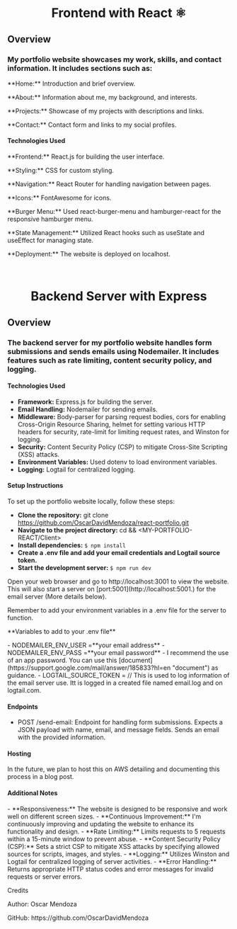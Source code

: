 <h1 align='center'>Frontend with React ⚛</h1>
<h2>Overview</h2>
<h3>My portfolio website showcases my work, skills, and contact information. It includes sections such as:</h3>

<p>**Home:** Introduction and brief overview.</p>
<p>**About:** Information about me, my background, and interests.</p>
<p>**Projects:** Showcase of my projects with descriptions and links.</p>
<p>**Contact:** Contact form and links to my social profiles.</p>
<h4>Technologies Used</h4>
<p>**Frontend:** React.js for building the user interface.</p>
<p>**Styling:** CSS for custom styling.</p>
<p>**Navigation:** React Router for handling navigation between pages.</p>
<p>**Icons:** FontAwesome for icons.</p>
<p>**Burger Menu:** Used react-burger-menu and hamburger-react for the responsive hamburger menu.</p>
<p>**State Management:** Utilized React hooks such as useState and useEffect for managing state.</p>
<p>**Deployment:** The website is deployed on localhost.</p>
<br/>

<h1 align='center'>Backend Server with Express</h1>
<h2>Overview</h2>
<h3>The backend server for my portfolio website handles form submissions and sends emails using Nodemailer. It includes features such as rate limiting, content security policy, and logging.</h3>

<h4>Technologies Used</h4>

- **Framework:** Express.js for building the server.
- **Email Handling:** Nodemailer for sending emails.
- **Middleware:** Body-parser for parsing request bodies, cors for enabling Cross-Origin Resource Sharing, helmet for setting various HTTP headers for security, rate-limit for limiting request rates, and Winston for logging.
- **Security:** Content Security Policy (CSP) to mitigate Cross-Site Scripting (XSS) attacks.
- **Environment Variables:** Used dotenv to load environment variables.
- **Logging:** Logtail for centralized logging.

<h4>Setup Instructions</h4>
<p>To set up the portfolio website locally, follow these steps:</p>

- **Clone the repository:** git clone <https://github.com/OscarDavidMendoza/react-portfolio.git>
- **Navigate to the project directory:** cd <MY-PORTFOLIO-REACT> && <MY-PORTFOLIO-REACT/Client>
- **Install dependencies:** `$ npm install`
- **Create a .env file and add your email credentials and Logtail source token.**
- **Start the development server:** `$ npm run dev`
<p>Open your web browser and go to http://localhost:3001 to view the website. This will also start a server on [port:5001](http://localhost:5001.) for the email server (More details below).</p>

Remember to add your environment variables in a .env file for the server to function.

<p>**Variables to add to your .env file**</p>
- NODEMAILER_ENV_USER =**your email address**
- NODEMAILER_ENV_PASS =**your email password**
  - I recommend the use of an app password. You can use this [document](https://support.google.com/mail/answer/185833?hl=en "document") as guidance.
- LOGTAIL_SOURCE_TOKEN =<your logtail token from logtail.com> // This is used to log information of the email server use. Itt is logged in a created file named email.log and on logtail.com.

<h4>Endpoints</h4>

- POST /send-email: Endpoint for handling form submissions. Expects a JSON payload with name, email, and message fields. Sends an email with the provided information.

<h4>Hosting</h4>
In the future, we plan to host this on AWS detailing and documenting this process in a blog post.

<h4>Additional Notes</h4>
- **Responsiveness:** The website is designed to be responsive and work well on different screen sizes.
- **Continuous Improvement:** I'm continuously improving and updating the website to enhance its functionality and design.
- **Rate Limiting:** Limits requests to 5 requests within a 15-minute window to prevent abuse.
- **Content Security Policy (CSP):** Sets a strict CSP to mitigate XSS attacks by specifying allowed sources for scripts, images, and styles.
- **Logging:** Utilizes Winston and Logtail for centralized logging of server activities.
- **Error Handling:** Returns appropriate HTTP status codes and error messages for invalid requests or server errors.
<br/>
<p>Credits</p>
<p>Author: Oscar Mendoza</p>
<p>GitHub: https://github.com/OscarDavidMendoza</p>
